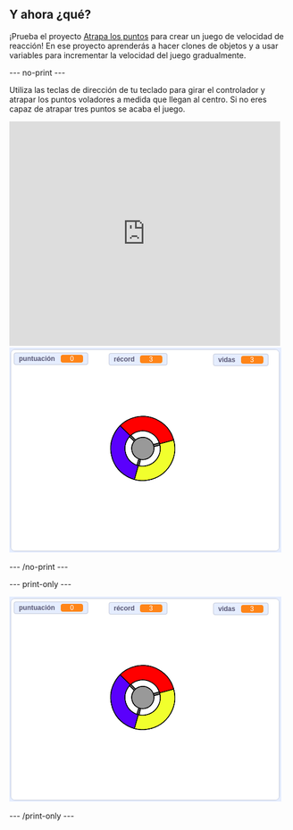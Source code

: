 ## Y ahora ¿qué?

¡Prueba el proyecto [Atrapa los puntos](https://projects.raspberrypi.org/en/projects/catch-the-dots?utm_source=pathway&utm_medium=whatnext&utm_campaign=projects) para crear un juego de velocidad de reacción! En ese proyecto aprenderás a hacer clones de objetos y a usar variables para incrementar la velocidad del juego gradualmente.

\--- no-print \---

Utiliza las teclas de dirección de tu teclado para girar el controlador y atrapar los puntos voladores a medida que llegan al centro. Si no eres capaz de atrapar tres puntos se acaba el juego. 

<div class="scratch-preview">
  <iframe allowtransparency="true" width="485" height="402" src="https://scratch.mit.edu/projects/embed/252923761/?autostart=false" frameborder="0" scrolling="no"></iframe>
  <img src="images/dots-final.png">
</div>

\--- /no-print \---

\--- print-only \---

![Captura de pantalla de puntos](images/dots-final.png)

\--- /print-only \---